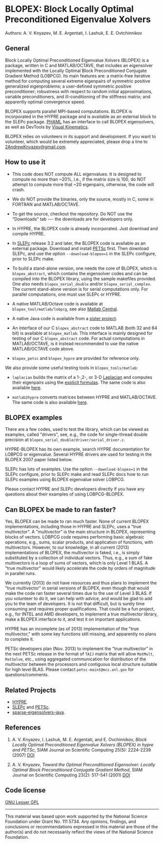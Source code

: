 BLOPEX: Block Locally Optimal Preconditioned Eigenvalue Xolvers
===============================================================

Authors: A. V. Knyazev, M. E. Argentati, I. Lashuk, E. E. Ovtchinnikov


General
-------

Block Locally Optimal Preconditioned Eigenvalue Xolvers (BLOPEX) is a package, written in C and MATLAB/OCTAVE, that includes an eigensolver implemented with the Locally Optimal Block Preconditioned Conjugate Gradient Method (LOBPCG). Its main features are: a matrix-free iterative method for computing several extreme eigenpairs of symmetric positive generalized eigenproblems; a user-defined symmetric positive preconditioner; robustness with respect to random initial approximations, variable preconditioners, and ill-conditioning of the stiffness matrix; and apparently optimal convergence speed.

BLOPEX supports parallel MPI-based computations. BLOPEX is incorporated in the HYPRE package and is available as an external block to the SLEPc package. [PHAML](http://math.nist.gov/~WMitchell/phaml/phaml.html) has an interface to call BLOPEX eigensolvers, as well as DevTools by [Visual Kinematics](http://vki.com).

BLOPEX relies on volunteers in its support and development. If you want to volunteer, which would be extremely appreciated, please drop a line to 2AndrewKnyazev@gmail.com. 

How to use it
-------------

- This code does NOT compute ALL eigenvalues. It is designed to compute no more than ~20%, i.e., if the matrix size is 100, do NOT attempt to compute more that ~20 eigenpairs, otherwise, the code will crash. 

- We do NOT provide the binaries, only the source, mostly in C, some in FORTRAN and MATLAB/OCTAVE. 

- To get the source, checkout the repository. Do NOT use the "Downloads" tab --- the downloads are for developers only. 

- In HYPRE, the BLOPEX code is already incorporated. Just download and compile HYPRE. 

- In [SLEPc][SLEPc] release 3.2 and later, the BLOPEX code is available as an external package. Download and install [PETSc][PETSc] first. Then download SLEPc, and use the option `--download-blopex=1` in the SLEPc configure, prior to SLEPc make. 

- To build a stand-alone version, one needs the core of BLOPEX, which is `blopex_abstract`, which contains the eigensolver codes and can be compiled into the BLOPEX library, using the sample makefiles provided. One also needs `blopex_serial_double` and/or `blopex_serial_complex`. The current stand-alone version is for serial computations only. For parallel computations, one must use SLEPc or HYPRE. 

- A native MATLAB/Octave code is available at `blopex_tool/matlab/lobpcg`, see also [Matlab Central][matlabcentral1]. 

- A native Java code is available from a [sister project][sparse-eigensolvers-java].

- An interface of our C `blopex_abstract` code to MATLAB (both 32 and 64 bit) is available at `blopex_matlab`. This interface is mainly designed for testing of our C `blopex_abstract` code. For actual computations in MATLAB/OCTAVE, is it instead recommended to use the native MATLAB/OCTAVE code above. 

- `blopex_petsc` and `blopex_hypre` are provided for reference only. 

We also provide some useful testing tools in `blopex_tools/matlab`:

- `laplacian` builds the matrix of a 1-,2-, or 3-D [Laplacian][wikipedia1] and computes their eigenpairs using the [explicit formulas][wikipedia2]. The same code is also available [here][matlabcentral2].

- `matlab2hypre` converts matrices between HYPRE and MATLAB/OCTAVE. The same code is also available [here][matlabcentral3].

[SLEPc]:     http://slepc.upv.es
[PETSc]:     http://www.mcs.anl.gov/petsc
[sparse-eigensolvers-java]:  http://code.google.com/p/sparse-eigensolvers-java/ 
[wikipedia1]: http://en.wikipedia.org/wiki/Kronecker_sum_of_discrete_Laplacians
[wikipedia2]: http://en.wikipedia.org/wiki/Eigenvalues_and_eigenvectors_of_the_second_derivative
[matlabcentral1]:  http://www.mathworks.com/matlabcentral/fileexchange/48-lobpcg-m
[matlabcentral2]:  http://www.mathworks.com/matlabcentral/fileexchange/27279-laplacian-in-1d-2d-or-3d
[matlabcentral3]:  http://www.mathworks.com/matlabcentral/fileexchange/27437-matlab2hypre-and-hypre2matlab

BLOPEX examples
---------------

There are a few codes, used to test the library, which can be viewed as examples, called "drivers", see, e.g., the code for single-thread double precision at `blopex_serial_double/driver/serial_driver.c`.

HYPRE-BLOPEX has its own example, search HYPRE documentation for LOBPCG or eigenvalue. Several HYPRE drivers are used for testing in the BLOPEX 2007 paper listed below.

SLEPc has lots of examples. Use the option `--download-blopex=1` in the SLEPc configure, prior to SLEPc make and read SLEPc docs how to run SLEPc examples using BLOPEX eigenvalue solver LOBPCG.

Please contact HYPRE and SLEPc developers directly if you have any questions about their examples of using LOBPCG-BLOPEX. 

Can BLOPEX be made to ran faster?
---------------------------------

Yes, BLOPEX can be made to ran much faster. None of current BLOPEX implementations, including those in HYPRE and SLEPc, uses a "true multivector". A "multivector" is the main structure in BLOPEX, representing blocks of vectors. LOBPCG code requires performing basic algebraic operations, e.g., sums, scalar products, and application of functions, with multivectors. However, to our knowledge, in all current (2013) implementations of BLOPEX, the multivector is faked, i.e., is simply substituted by a collection of individual vectors. Thus, e.g., a sum of fake multivectors is a loop of sums of vectors, which is only Level 1 BLAS. A "true multivector" would likely accelerate the code by orders of magnitude in parallel runs.

We currently (2013) do not have resources and thus plans to implement the "true multivector" in serial versions of BLOPEX, even though that would make the code ran faster several times due to the use of Level 3 BLAS. If you volunteer to do it, we can help with advice, and would be glad to add you to the team of developers. It is not that difficult, but is surely time consuming and requires proper qualifications. That could be a fun project, e.g., for INTEL and AMD developers, to implement a true multivector library, make a BLOPEX interface to it, and test it on important applications.

HYPRE has an incomplete (as of 2013) implementation of the "true multivector," with some key functions still missing, and apparently no plans to complete it.

PETSc developers plan (Nov. 2013) to implement the "true multivector" in the next PETSc release in the format of `TAIJ` matrix that will allow `MatMult`, `MatSolve`, etc., using aggregated communication for distribution of the multivector between the processors and contiguous local structure suitable for high level BLAS. Please contact `petsc-maint@mcs.anl.gov` for questions/comments. 

Related Projects
----------------

- [HYPRE](http://www.llnl.gov/CASC/hypre).
- [SLEPc](http://slepc.upv.es) and [PETSc](http://www.mcs.anl.gov/petsc).
- [sparse-eigensolvers-java](http://code.google.com/p/sparse-eigensolvers-java).


References
----------

1. A. V. Knyazev, I. Lashuk, M. E. Argentati, and E. Ovchinnikov, *Block Locally Optimal Preconditioned Eigenvalue Xolvers (BLOPEX) in hypre and PETSc*, SIAM Journal on Scientific Computing 25(5): 2224-2239 (2007) [DOI](http://dx.doi.org/10.1137/060661624)

2. A. V. Knyazev, *Toward the Optimal Preconditioned Eigensolver: Locally Optimal Block Preconditioned Conjugate Gradient Method*, SIAM Journal on Scientific Computing 23(2): 517-541 (2001) [DOI](http://dx.doi.org/10.1137/S1064827500366124)


Code license
------------
[GNU Lesser GPL](http://www.gnu.org/licenses/lgpl.html)

-----------------

This material was based upon work supported by the National Science Foundation under Grant No. 111 5734. Any opinions, findings, and conclusions or recommendations expressed in this material are those of the author(s) and do not necessarily reflect the views of the National Science Foundation.